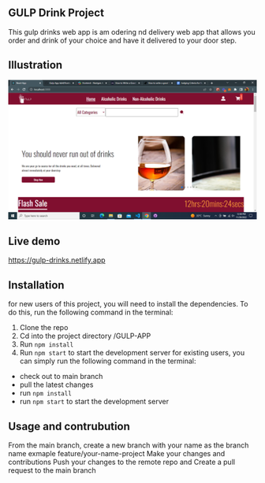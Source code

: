 ## GULP Drink Project

This gulp drinks web app is am odering nd delivery web app that allows you order and drink of your choice and have it delivered to your door step.

## Illustration

![Algorithm schema](demo1.png)

## Live demo

https://gulp-drinks.netlify.app

## Installation

for new users of this project, you will need to install the dependencies. To do this, run the following command in the terminal:

1. Clone the repo
2. Cd into the project directory /GULP-APP
3. Run `npm install`
4. Run `npm start` to start the development server
   for existing users, you can simply run the following command in the terminal:

- check out to main branch
- pull the latest changes
- run `npm install`
- run `npm start` to start the development server

## Usage and contrubution

From the main branch, create a new branch with your name as the branch name exmaple feature/your-name-project
Make your changes and contributions
Push your changes to the remote repo and
Create a pull request to the main branch

